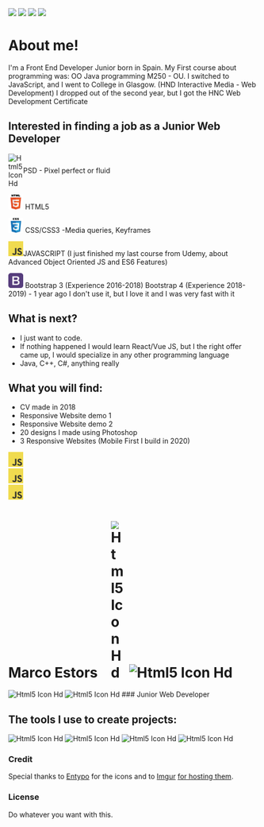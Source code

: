 <img src="https://github.com/marcofrontend/icons-/blob/main/CSS-ready.png" width="20" />
<img src="https://github.com/marcofrontend/icons-/blob/main/BOOTSTRAP-ready.png" width="20" />
<img src="https://github.com/marcofrontend/icons-/blob/main/HTML5-ready.png" width="20" />
<img src="https://github.com/marcofrontend/icons-/blob/main/JAVASCRIPT-ready.png" width="20" />


# About me!
I'm a Front End Developer Junior born in Spain.
My First course about programming was: OO Java programming M250 - OU.
I switched to JavaScript, and I went to College in Glasgow. (HND Interactive Media - Web Development) 
I dropped out of the second year, but I got the HNC Web Development Certificate

## Interested in finding a job as a Junior Web Developer
<div style="display:flex; align-items: center" backgroud-color: #303030;"><img src="https://www.freeiconspng.com/uploads/html5-icon-1.png" width="30" alt="Html5 Icon Hd" />  PSD - Pixel perfect or fluid  </div>

<img src="https://raw.githubusercontent.com/github/explore/80688e429a7d4ef2fca1e82350fe8e3517d3494d/topics/html/html.png" width="30" /> HTML5 

<img src="https://raw.githubusercontent.com/github/explore/80688e429a7d4ef2fca1e82350fe8e3517d3494d/topics/css/css.png" width="30" />  CSS/CSS3 -Media queries, Keyframes

<img src="https://raw.githubusercontent.com/github/explore/80688e429a7d4ef2fca1e82350fe8e3517d3494d/topics/javascript/javascript.png" width="30" />JAVASCRIPT (I just finished my last course from Udemy, about Advanced Object Oriented JS and ES6 Features)

<img src="https://raw.githubusercontent.com/github/explore/80688e429a7d4ef2fca1e82350fe8e3517d3494d/topics/bootstrap/bootstrap.png" width="30" />  Bootstrap 3 (Experience 2016-2018) Bootstrap 4 (Experience 2018-2019) - 1 year ago I don't use it, but I love it and I was very fast with it

## What is next?
- I just want to code. 
- If nothing happened I would learn React/Vue JS, but I the right offer came up, I would specialize in any other programming language
- Java, C++, C#, anything really

## What you will find:
- CV made in 2018
- Responsive Website demo 1
- Responsive Website demo 2
- 20 designs I made using Photoshop
- 3 Responsive Websites (Mobile First I build in 2020)






<!-- ![hello work ](https://images.unsplash.com/photo-1489875347897-49f64b51c1f8?ixid=MXwxMjA3fDB8MHxzZWFyY2h8Mnx8aHRtbDV8ZW58MHx8MHw%3D&ixlib=rb-1.2.1&auto=format&fit=crop&w=500&q=60 ) -->


<img src="https://raw.githubusercontent.com/github/explore/80688e429a7d4ef2fca1e82350fe8e3517d3494d/topics/javascript/javascript.png" width="30" />
<br>
<img src="https://raw.githubusercontent.com/github/explore/80688e429a7d4ef2fca1e82350fe8e3517d3494d/topics/javascript/javascript.png" width="30" />
<br>
<img src="https://raw.githubusercontent.com/github/explore/80688e429a7d4ef2fca1e82350fe8e3517d3494d/topics/javascript/javascript.png" width="30" />
<br>


# Marco Estors <img src="https://www.freeiconspng.com/uploads/html5-icon-1.png" style="display:inline-block; margin-left: 20px;" width="30" alt="Html5 Icon Hd" /> <img src="https://www.freeiconspng.com/uploads/html5-icon-1.png" width="30" alt="Html5 Icon Hd" /> 

<img src="https://www.freeiconspng.com/uploads/html5-icon-1.png" width="30" alt="Html5 Icon Hd" />

<img src="https://www.freeiconspng.com/uploads/html5-icon-1.png" width="30" alt="Html5 Icon Hd" /> 
### Junior Web Developer


## The tools I use to create projects:

<p>
 <img src="https://www.freeiconspng.com/uploads/html5-icon-1.png" width="30" alt="Html5 Icon Hd" /> 
<img src="https://www.freeiconspng.com/uploads/html5-icon-1.png" width="30" alt="Html5 Icon Hd" /> 
<img src="https://www.freeiconspng.com/uploads/html5-icon-1.png" width="30" alt="Html5 Icon Hd" /> 
<img src="https://www.freeiconspng.com/uploads/html5-icon-1.png" width="30" alt="Html5 Icon Hd" /> 


</p>








### Credit
Special thanks to [Entypo](http://www.entypo.com/) for the icons and to [Imgur](http://imgur.com/tXSoThF,1AGmwO3,yCsTjba,0o48UoR,P3YfQoD,YckIOms#0) [for hosting them](http://imgur.com/Vvy3Kru,fep1WsG,9I6NRUm,VlgBKQ9,jDRp47c,wWzX9uB).

### License
Do whatever you want with this.
